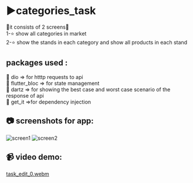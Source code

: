 # ▶️categories_task
🚀it consists of  2 screens🚀<br>
1-⭐ show all categories in market<br>
2-⭐ show the stands in each category and show  all products in each  stand
## packages used :
🌻 dio => for htttp requests to api <br>
🌻 flutter_bloc => for state management <br>
🌻 dartz => for showing the best case and worst case scenario of the response of api <br>
🌻 get_it =>for dependency injection <br>
## 📷 screenshots for app:
![screen1](https://github.com/user-attachments/assets/050cd805-2482-4d83-9a63-e3e25499fbf0)
![screen2](https://github.com/user-attachments/assets/599c233f-9c29-45f6-b09e-ca81e2525539)
## 📹 video demo:
[task_edit_0.webm](https://github.com/user-attachments/assets/6a76f7ba-c4b4-427d-a785-b04320172808)
